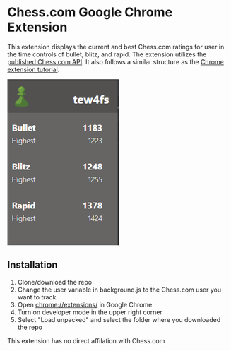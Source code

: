 # Chess.com Google Chrome Extension
This extension displays the current and best Chess.com ratings for user in the time controls of bullet, blitz, and rapid. The extension utilizes the [published Chess.com API](https://www.chess.com/news/view/published-data-api). It also follows a similar structure as the [Chrome extension tutorial](https://developer.chrome.com/docs/extensions/mv3/getstarted/).

![Display](./display.PNG)

## Installation
1. Clone/download the repo
2. Change the user variable in background.js to the Chess.com user you want to track
3. Open [chrome://extensions/](chrome://extensions/) in Google Chrome
4. Turn on developer mode in the upper right corner
5. Select "Load unpacked" and select the folder where you downloaded the repo

This extension has no direct affilation with Chess.com